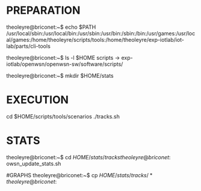 # PREPARATION

theoleyre@briconet:~$ echo $PATH
/usr/local/sbin:/usr/local/bin:/usr/sbin:/usr/bin:/sbin:/bin:/usr/games:/usr/local/games:/home/theoleyre/scripts/tools:/home/theoleyre/exp-iotlab/iot-lab/parts/cli-tools

theoleyre@briconet:~$ ls -l $HOME
scripts -> exp-iotlab/openwsn/openwsn-sw/software/scripts/

theoleyre@briconet:~$ mkdir $HOME/stats


# EXECUTION

cd $HOME/scripts/tools/scenarios
./tracks.sh



# STATS
theoleyre@briconet:~$  cd $HOME/stats/tracks
theoleyre@briconet:~$  owsn_update_stats.sh 

#GRAPHS
theoleyre@briconet:~$  cp $HOME/stats/tracks/*
theoleyre@briconet:~$  

